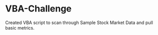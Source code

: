 # VBA-Challenge
Created VBA script to scan through Sample Stock Market Data and pull basic metrics.
